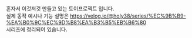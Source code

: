 혼자서 이것저것 만들고 있는 토이프로젝트 입니다. <br>
실제 동작 예시나 기능 설명은 
https://velog.io/@holy38/series/%EC%9B%B9-%EA%B0%9C%EC%9D%B8%EA%B3%B5%EB%B6%80<br> 
시리즈에 정리되어 있습니다.
